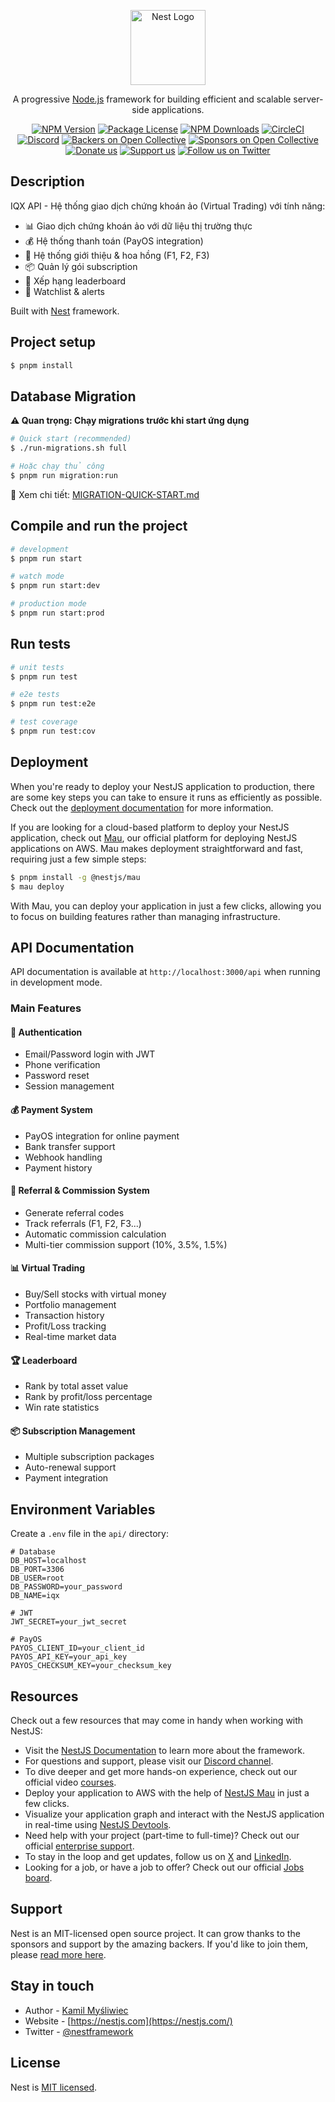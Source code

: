 <p align="center">
  <a href="http://nestjs.com/" target="blank"><img src="https://nestjs.com/img/logo-small.svg" width="120" alt="Nest Logo" /></a>
</p>

[circleci-image]: https://img.shields.io/circleci/build/github/nestjs/nest/master?token=abc123def456
[circleci-url]: https://circleci.com/gh/nestjs/nest

  <p align="center">A progressive <a href="http://nodejs.org" target="_blank">Node.js</a> framework for building efficient and scalable server-side applications.</p>
    <p align="center">
<a href="https://www.npmjs.com/~nestjscore" target="_blank"><img src="https://img.shields.io/npm/v/@nestjs/core.svg" alt="NPM Version" /></a>
<a href="https://www.npmjs.com/~nestjscore" target="_blank"><img src="https://img.shields.io/npm/l/@nestjs/core.svg" alt="Package License" /></a>
<a href="https://www.npmjs.com/~nestjscore" target="_blank"><img src="https://img.shields.io/npm/dm/@nestjs/common.svg" alt="NPM Downloads" /></a>
<a href="https://circleci.com/gh/nestjs/nest" target="_blank"><img src="https://img.shields.io/circleci/build/github/nestjs/nest/master" alt="CircleCI" /></a>
<a href="https://discord.gg/G7Qnnhy" target="_blank"><img src="https://img.shields.io/badge/discord-online-brightgreen.svg" alt="Discord"/></a>
<a href="https://opencollective.com/nest#backer" target="_blank"><img src="https://opencollective.com/nest/backers/badge.svg" alt="Backers on Open Collective" /></a>
<a href="https://opencollective.com/nest#sponsor" target="_blank"><img src="https://opencollective.com/nest/sponsors/badge.svg" alt="Sponsors on Open Collective" /></a>
  <a href="https://paypal.me/kamilmysliwiec" target="_blank"><img src="https://img.shields.io/badge/Donate-PayPal-ff3f59.svg" alt="Donate us"/></a>
    <a href="https://opencollective.com/nest#sponsor"  target="_blank"><img src="https://img.shields.io/badge/Support%20us-Open%20Collective-41B883.svg" alt="Support us"></a>
  <a href="https://twitter.com/nestframework" target="_blank"><img src="https://img.shields.io/twitter/follow/nestframework.svg?style=social&label=Follow" alt="Follow us on Twitter"></a>
</p>
  <!--[![Backers on Open Collective](https://opencollective.com/nest/backers/badge.svg)](https://opencollective.com/nest#backer)
  [![Sponsors on Open Collective](https://opencollective.com/nest/sponsors/badge.svg)](https://opencollective.com/nest#sponsor)-->

## Description

IQX API - Hệ thống giao dịch chứng khoán ảo (Virtual Trading) với tính năng:
- 📊 Giao dịch chứng khoán ảo với dữ liệu thị trường thực
- 💰 Hệ thống thanh toán (PayOS integration)
- 🎁 Hệ thống giới thiệu & hoa hồng (F1, F2, F3)
- 📦 Quản lý gói subscription
- 👥 Xếp hạng leaderboard
- 🔔 Watchlist & alerts

Built with [Nest](https://github.com/nestjs/nest) framework.

## Project setup

```bash
$ pnpm install
```

## Database Migration

**⚠️ Quan trọng: Chạy migrations trước khi start ứng dụng**

```bash
# Quick start (recommended)
$ ./run-migrations.sh full

# Hoặc chạy thủ công
$ pnpm run migration:run
```

📖 Xem chi tiết: [MIGRATION-QUICK-START.md](./MIGRATION-QUICK-START.md)

## Compile and run the project

```bash
# development
$ pnpm run start

# watch mode
$ pnpm run start:dev

# production mode
$ pnpm run start:prod
```

## Run tests

```bash
# unit tests
$ pnpm run test

# e2e tests
$ pnpm run test:e2e

# test coverage
$ pnpm run test:cov
```

## Deployment

When you're ready to deploy your NestJS application to production, there are some key steps you can take to ensure it runs as efficiently as possible. Check out the [deployment documentation](https://docs.nestjs.com/deployment) for more information.

If you are looking for a cloud-based platform to deploy your NestJS application, check out [Mau](https://mau.nestjs.com), our official platform for deploying NestJS applications on AWS. Mau makes deployment straightforward and fast, requiring just a few simple steps:

```bash
$ pnpm install -g @nestjs/mau
$ mau deploy
```

With Mau, you can deploy your application in just a few clicks, allowing you to focus on building features rather than managing infrastructure.

## API Documentation

API documentation is available at `http://localhost:3000/api` when running in development mode.

### Main Features

#### 🔐 Authentication
- Email/Password login with JWT
- Phone verification
- Password reset
- Session management

#### 💰 Payment System
- PayOS integration for online payment
- Bank transfer support
- Webhook handling
- Payment history

#### 🎁 Referral & Commission System
- Generate referral codes
- Track referrals (F1, F2, F3...)
- Automatic commission calculation
- Multi-tier commission support (10%, 3.5%, 1.5%)

#### 📊 Virtual Trading
- Buy/Sell stocks with virtual money
- Portfolio management
- Transaction history
- Profit/Loss tracking
- Real-time market data

#### 🏆 Leaderboard
- Rank by total asset value
- Rank by profit/loss percentage
- Win rate statistics

#### 📦 Subscription Management
- Multiple subscription packages
- Auto-renewal support
- Payment integration

## Environment Variables

Create a `.env` file in the `api/` directory:

```env
# Database
DB_HOST=localhost
DB_PORT=3306
DB_USER=root
DB_PASSWORD=your_password
DB_NAME=iqx

# JWT
JWT_SECRET=your_jwt_secret

# PayOS
PAYOS_CLIENT_ID=your_client_id
PAYOS_API_KEY=your_api_key
PAYOS_CHECKSUM_KEY=your_checksum_key
```

## Resources

Check out a few resources that may come in handy when working with NestJS:

- Visit the [NestJS Documentation](https://docs.nestjs.com) to learn more about the framework.
- For questions and support, please visit our [Discord channel](https://discord.gg/G7Qnnhy).
- To dive deeper and get more hands-on experience, check out our official video [courses](https://courses.nestjs.com/).
- Deploy your application to AWS with the help of [NestJS Mau](https://mau.nestjs.com) in just a few clicks.
- Visualize your application graph and interact with the NestJS application in real-time using [NestJS Devtools](https://devtools.nestjs.com).
- Need help with your project (part-time to full-time)? Check out our official [enterprise support](https://enterprise.nestjs.com).
- To stay in the loop and get updates, follow us on [X](https://x.com/nestframework) and [LinkedIn](https://linkedin.com/company/nestjs).
- Looking for a job, or have a job to offer? Check out our official [Jobs board](https://jobs.nestjs.com).

## Support

Nest is an MIT-licensed open source project. It can grow thanks to the sponsors and support by the amazing backers. If you'd like to join them, please [read more here](https://docs.nestjs.com/support).

## Stay in touch

- Author - [Kamil Myśliwiec](https://twitter.com/kammysliwiec)
- Website - [https://nestjs.com](https://nestjs.com/)
- Twitter - [@nestframework](https://twitter.com/nestframework)

## License

Nest is [MIT licensed](https://github.com/nestjs/nest/blob/master/LICENSE).
